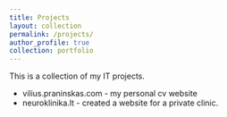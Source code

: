 ```yaml
---
title: Projects
layout: collection
permalink: /projects/
author_profile: true
collection: portfolio
---
```

This is a collection of my IT projects.
<ul>
<li>vilius.praninskas.com - my personal cv website </li>
<li>neuroklinika.lt - created a website for a private clinic.</li>
</ul>
